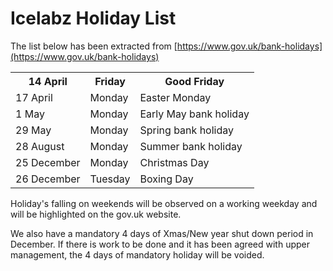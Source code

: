 # Icelabz Holiday List
The list below has been extracted from [https://www.gov.uk/bank-holidays](https://www.gov.uk/bank-holidays)
<table>
    <tr>
        <th>
            14 April
        </th>
        <th>
            Friday
        </th>
        <th>
            Good Friday
        </th>
    </tr>
    <tr>
        <td>
            17 April
        </td>
        <td>
            Monday
        </td>
        <td>
            Easter Monday
        </td>
    </tr>
    <tr>
        <td>
            1 May
        </td>
        <td>
            Monday
        </td>
        <td>
            Early May bank holiday
        </td>
    </tr>
    <tr>
        <td>
            29 May
        </td>
        <td>
            Monday
        </td>
        <td>
            Spring bank holiday
        </td>
    </tr>
    <tr>
        <td>
            28 August
        </td>
        <td>
            Monday
        </td>
        <td>
            Summer bank holiday
        </td>
    </tr>
    <tr>
        <td>
            25 December
        </td>
        <td>
            Monday
        </td>
        <td>
            Christmas Day
        </td>
    </tr>
    <tr>
        <td>
            26 December
        </td>
        <td>
            Tuesday
        </td>
        <td>
            Boxing Day
        </td>
    </tr>
</table>

Holiday's falling on weekends will be observed on a working weekday and will be highlighted on the gov.uk website.

We also have a mandatory 4 days of Xmas/New year shut down period in December. If there is work to be done and it has been agreed with upper management, the 4 days of mandatory holiday will be voided.

